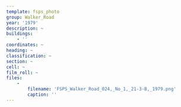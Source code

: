 ```yaml
---
template: fsps_photo
group: Walker_Road
year: '1979'
description: ~
buildings:
    - ''
coordinates: ~
heading: ~
classification: ~
section: ~
cell: ~
film_roll: ~
files:
    -
        filename: 'FSPS_Walker_Road_024,_No_1,_21-3-B,_1979.png'
        caption: ''
---
```

